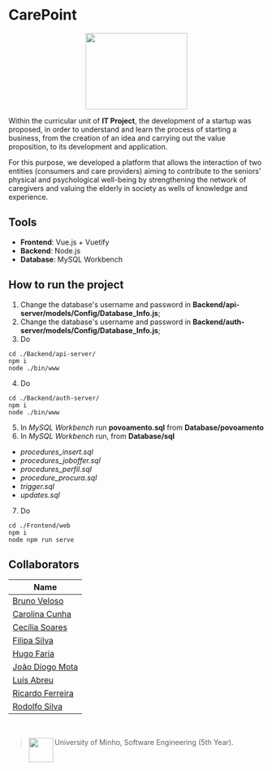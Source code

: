# CarePoint 

<p align="center">
  <img src="https://github.com/RicardoJSFerreira/PI/blob/main/Frontend/web/src/assets/logo.png" height="150" width="200" >
</p>

Within the curricular unit of **IT Project**, the development of a startup was proposed, in order to understand and learn the process of starting a business, from the creation of an idea and carrying out the value proposition, to its development and application.
    
For this purpose, we developed a platform that allows the interaction of two entities (consumers and care providers) aiming to contribute to the seniors' physical and psychological well-being by strengthening the network of caregivers and valuing the elderly in society as wells of knowledge and experience.

## Tools
* **Frontend**: Vue.js + Vuetify
* **Backend**: Node.js
* **Database**: MySQL Workbench

## How to run the project

1. Change the database's username and password in __Backend/api-server/models/Config/Database_Info.js__;
2. Change the database's username and password in __Backend/auth-server/models/Config/Database_Info.js__;
3. Do 
~~~
cd ./Backend/api-server/
npm i
node ./bin/www 
~~~

4. Do
~~~
cd ./Backend/auth-server/
npm i
node ./bin/www 
~~~

5. In *MySQL Workbench* run __povoamento.sql__ from __Database/povoamento__ 
6. In *MySQL Workbench* run, from __Database/sql__
  * *procedures_insert.sql*
  * *procedures_joboffer.sql*
  * *procedures_perfil.sql*
  * *procedure_procura.sql*
  * *trigger.sql*
  * *updates.sql*

7. Do
~~~
cd ./Frontend/web
npm i
node npm run serve
~~~

## Collaborators

| Name            	|
|-----------------	|
| [Bruno Veloso](https://github.com/brunocv)      	|
| [Carolina Cunha](https://github.com/13caroline)  	|
| [Cecília Soares](https://github.com/soaresCecilia) |
| [Filipa Silva]() |
| [Hugo Faria](https://github.com/HugoOSFaria) |
| [João Diogo Mota](https://github.com/JoaoDiogoMota) 	|
| [Luís Abreu](https://github.com/luisabreu102030) |
| [Ricardo Ferreira](https://github.com/RicardoJSFerreira)      	|
| [Rodolfo Silva](https://github.com/Th0l)      	|

<br>

> <img src="https://seeklogo.com/images/U/Universidade_do_Minho-logo-CB2F98451C-seeklogo.com.png" align="left" height="48" width="48" > University of Minho, Software Engineering (5th Year).

